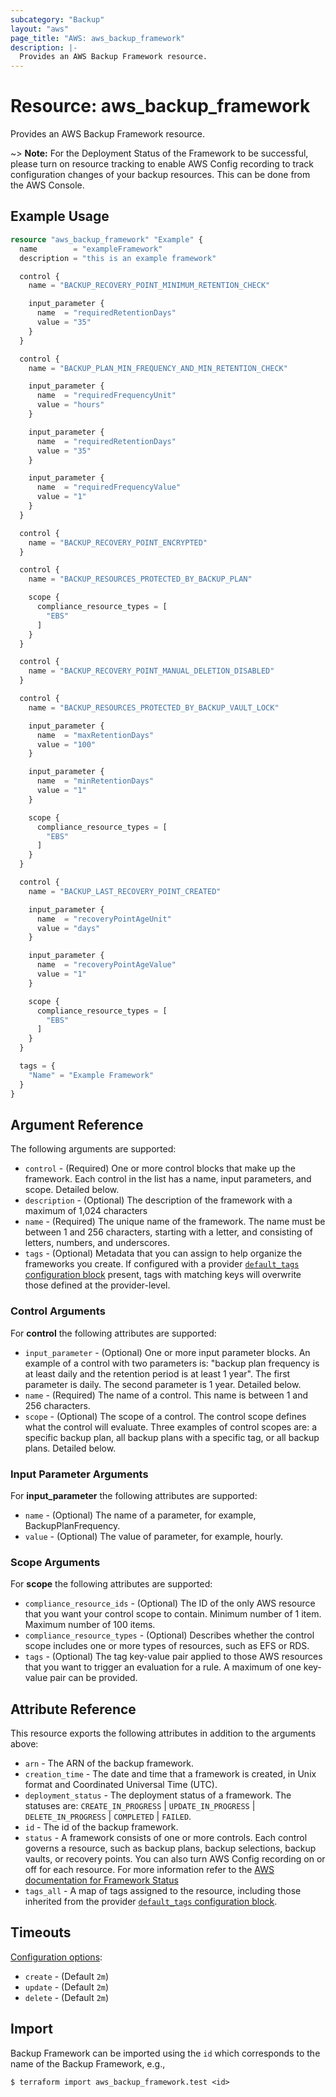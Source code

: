 ```yaml
---
subcategory: "Backup"
layout: "aws"
page_title: "AWS: aws_backup_framework"
description: |-
  Provides an AWS Backup Framework resource.
---
```


# Resource: aws_backup_framework

Provides an AWS Backup Framework resource.

~> **Note:** For the Deployment Status of the Framework to be successful, please turn on resource tracking to enable AWS Config recording to track configuration changes of your backup resources. This can be done from the AWS Console.

## Example Usage

```terraform
resource "aws_backup_framework" "Example" {
  name        = "exampleFramework"
  description = "this is an example framework"

  control {
    name = "BACKUP_RECOVERY_POINT_MINIMUM_RETENTION_CHECK"

    input_parameter {
      name  = "requiredRetentionDays"
      value = "35"
    }
  }

  control {
    name = "BACKUP_PLAN_MIN_FREQUENCY_AND_MIN_RETENTION_CHECK"

    input_parameter {
      name  = "requiredFrequencyUnit"
      value = "hours"
    }

    input_parameter {
      name  = "requiredRetentionDays"
      value = "35"
    }

    input_parameter {
      name  = "requiredFrequencyValue"
      value = "1"
    }
  }

  control {
    name = "BACKUP_RECOVERY_POINT_ENCRYPTED"
  }

  control {
    name = "BACKUP_RESOURCES_PROTECTED_BY_BACKUP_PLAN"

    scope {
      compliance_resource_types = [
        "EBS"
      ]
    }
  }

  control {
    name = "BACKUP_RECOVERY_POINT_MANUAL_DELETION_DISABLED"
  }

  control {
    name = "BACKUP_RESOURCES_PROTECTED_BY_BACKUP_VAULT_LOCK"

    input_parameter {
      name  = "maxRetentionDays"
      value = "100"
    }

    input_parameter {
      name  = "minRetentionDays"
      value = "1"
    }

    scope {
      compliance_resource_types = [
        "EBS"
      ]
    }
  }

  control {
    name = "BACKUP_LAST_RECOVERY_POINT_CREATED"

    input_parameter {
      name  = "recoveryPointAgeUnit"
      value = "days"
    }

    input_parameter {
      name  = "recoveryPointAgeValue"
      value = "1"
    }

    scope {
      compliance_resource_types = [
        "EBS"
      ]
    }
  }

  tags = {
    "Name" = "Example Framework"
  }
}
```

## Argument Reference

The following arguments are supported:

* `control` - (Required) One or more control blocks that make up the framework. Each control in the list has a name, input parameters, and scope. Detailed below.
* `description` - (Optional) The description of the framework with a maximum of 1,024 characters
* `name` - (Required) The unique name of the framework. The name must be between 1 and 256 characters, starting with a letter, and consisting of letters, numbers, and underscores.
* `tags` - (Optional) Metadata that you can assign to help organize the frameworks you create. If configured with a provider [`default_tags` configuration block](https://registry.terraform.io/providers/hashicorp/aws/latest/docs#default_tags-configuration-block) present, tags with matching keys will overwrite those defined at the provider-level.

### Control Arguments

For **control** the following attributes are supported:

* `input_parameter` - (Optional) One or more input parameter blocks. An example of a control with two parameters is: "backup plan frequency is at least daily and the retention period is at least 1 year". The first parameter is daily. The second parameter is 1 year. Detailed below.
* `name` - (Required) The name of a control. This name is between 1 and 256 characters.
* `scope` - (Optional) The scope of a control. The control scope defines what the control will evaluate. Three examples of control scopes are: a specific backup plan, all backup plans with a specific tag, or all backup plans. Detailed below.

### Input Parameter Arguments

For **input_parameter** the following attributes are supported:

* `name` - (Optional) The name of a parameter, for example, BackupPlanFrequency.
* `value` - (Optional) The value of parameter, for example, hourly.

### Scope Arguments

For **scope** the following attributes are supported:

* `compliance_resource_ids` - (Optional) The ID of the only AWS resource that you want your control scope to contain. Minimum number of 1 item. Maximum number of 100 items.
* `compliance_resource_types` - (Optional) Describes whether the control scope includes one or more types of resources, such as EFS or RDS.
* `tags` - (Optional) The tag key-value pair applied to those AWS resources that you want to trigger an evaluation for a rule. A maximum of one key-value pair can be provided.

## Attribute Reference

This resource exports the following attributes in addition to the arguments above:

* `arn` - The ARN of the backup framework.
* `creation_time` - The date and time that a framework is created, in Unix format and Coordinated Universal Time (UTC).
* `deployment_status` - The deployment status of a framework. The statuses are: `CREATE_IN_PROGRESS` | `UPDATE_IN_PROGRESS` | `DELETE_IN_PROGRESS` | `COMPLETED` | `FAILED`.
* `id` - The id of the backup framework.
* `status` - A framework consists of one or more controls. Each control governs a resource, such as backup plans, backup selections, backup vaults, or recovery points. You can also turn AWS Config recording on or off for each resource. For more information refer to the [AWS documentation for Framework Status](https://docs.aws.amazon.com/aws-backup/latest/devguide/API_DescribeFramework.html#Backup-DescribeFramework-response-FrameworkStatus)
* `tags_all` - A map of tags assigned to the resource, including those inherited from the provider [`default_tags` configuration block](https://registry.terraform.io/providers/hashicorp/aws/latest/docs#default_tags-configuration-block).

## Timeouts

[Configuration options](https://developer.hashicorp.com/terraform/language/resources/syntax#operation-timeouts):

* `create` - (Default `2m`)
* `update` - (Default `2m`)
* `delete` - (Default `2m`)

## Import

Backup Framework can be imported using the `id` which corresponds to the name of the Backup Framework, e.g.,

```
$ terraform import aws_backup_framework.test <id>
```
